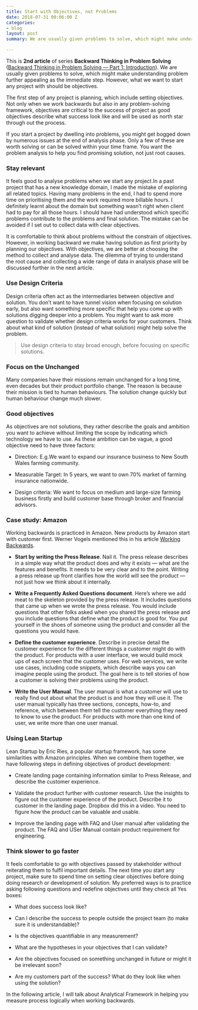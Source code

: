 ```yaml
---
title: Start with Objectives, not Problems
date: 2018-07-31 00:06:00 Z
categories:
- blog
layout: post
summary: We are usually given problems to solve, which might make understanding problem further appealing as the immediate step. What we want to start any project with should be objectives.

---
```


This is **2nd article** of series **Backward Thinking in Problem Solving** ([Backward Thinking in Problem Solving — Part 1: Introduction](/blog/backward-thinking-in-problem-solving-part1)). We are usually given problems to solve, which might make understanding problem further appealing as the immediate step. However, what we want to start any project with should be objectives. 

The first step of any project is planning, which include setting objectives. Not only when we work backwards but also in any problem-solving framework, objectives are critical to the success of project as good objectives describe what success look like and will be used as north star through out the process.

If you start a project by dwelling into problems, you might get bogged down by numerous issues at the end of analysis phase. Only a few of these are worth solving or can be solved within your time frame. You want the problem analysis to help you find promising solution, not just root causes.

### Stay relevant

It feels good to analyse problems when we start any project.In a past project that has a new knowledge domain, I made the mistake of exploring all related topics. Having many problems in the end, I had to spend more time on prioritising them and the work required more billable hours. I definitely learnt about the domain but something wasn’t right when client had to pay for all those hours. I should have had understood which specific problems contribute to the problems and final solution. The mistake can be avoided if I set out to collect data with clear objectives.

It is comfortable to think about problems without the constrain of objectives. However, in working backward we make having solution as first priority by planning our objectives. With objectives, we are better at choosing the method to collect and analyse data. The dilemma of trying to understand the root cause and collecting a wide range of data in analysis phase will be discussed further in the next article.

### Use Design Criteria

Design criteria often act as the intermediaries between objective and solution. You don’t want to have tunnel vision when focusing on solution early, but also want something more specific that help you come up with solutions digging deeper into a problem. You might want to ask more question to validate whether design criteria works for your customers. Think about what kind of solution (instead of what solution) might help solve the problem.

> Use design criteria to stay broad enough, before focusing on specific solutions.

### Focus on the Unchanged

Many companies have their missions remain unchanged for a long time, even decades but their product portfolio change. The reason is because their mission is tied to human behaviours. The solution change quickly but human behaviour change much slower.

### Good objectives

As objectives are not solutions, they rather describe the goals and ambition you want to achieve without limiting the scope by indicating which technology we have to use. As these ambition can be vague, a good objective need to have three factors:

- Direction: E.g.We want to expand our insurance business to New South Wales farming community.

- Measurable Target: In 5 years, we want to own 70% market of farming insurance nationwide.

- Design criteria: We want to focus on medium and large-size farming business firstly and build customer base through broker and financial advisors.

### Case study: Amazon

Working backwards is practiced in Amazon. New products by Amazon start with customer first. Werner Vogels mentioned this in his article [Working Backwards](https://www.allthingsdistributed.com/2006/11/working_backwards.html).

- **Start by writing the Press Release**. Nail it. The press release describes in a simple way what the product does and why it exists — what are the features and benefits. It needs to be very clear and to the point. Writing a press release up front clarifies how the world will see the product — not just how we think about it internally.

- **Write a Frequently Asked Questions document**. Here’s where we add meat to the skeleton provided by the press release. It includes questions that came up when we wrote the press release. You would include questions that other folks asked when you shared the press release and you include questions that define what the product is good for. You put yourself in the shoes of someone using the product and consider all the questions you would have.

- **Define the customer experience**. Describe in precise detail the customer experience for the different things a customer might do with the product. For products with a user interface, we would build mock ups of each screen that the customer uses. For web services, we write use cases, including code snippets, which describe ways you can imagine people using the product. The goal here is to tell stories of how a customer is solving their problems using the product.

* **Write the User Manual**. The user manual is what a customer will use to really find out about what the product is and how they will use it. The user manual typically has three sections, concepts, how-to, and reference, which between them tell the customer everything they need to know to use the product. For products with more than one kind of user, we write more than one user manual.

### Using Lean Startup

Lean Startup by Eric Ries, a popular startup framework, has some similarities with Amazon principles. When we combine them together, we have following steps in defining objectives of product development:

- Create landing page containing information similar to Press Release, and describe the customer experience.

- Validate the product further with customer research. Use the insights to figure out the customer experience of the product. Describe it to customer in the landing page. Dropbox did this in a video. You need to figure how the product can be valuable and usable.

- Improve the landing page with FAQ and User manual after validating the product. The FAQ and USer Manual contain product requirement for engineering.

### Think slower to go faster

It feels comfortable to go with objectives passed by stakeholder without reiterating them to fulfil important details. The next time you start any project, make sure to spend time on setting clear objectives before doing doing research or development of solution. My preferred ways is to practice asking following questions and redefine objectives until they check all Yes boxes:

- What does success look like?

- Can I describe the success to people outside the project team (to make sure it is understandable)?

- Is the objectives quantifiable in any measurement?

- What are the hypotheses in your objectives that I can validate?

- Are the objectives focused on something unchanged in future or might it be irrelevant soon?

- Are my customers part of the success? What do they look like when using the solution?

In the following article, I will talk about Analytical Framework in helping you measure process logically when working backwards.

